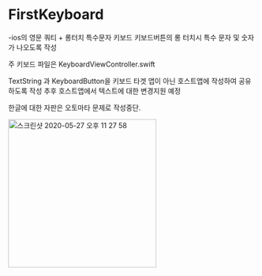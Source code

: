 # FirstKeyboard

-ios의 영문 쿼티 + 롱터치 특수문자 키보드 
키보드버튼의 롱 터치시 특수 문자 및 숫자가 나오도록 작성

주 키보드 파일은 KeyboardViewController.swift

TextString 과 KeyboardButton을 키보드 타겟 앱이 아닌 호스트앱에 작성하여 공유하도록 작성
추후 호스트앱에서 텍스트에 대한 변경지원 예정

한글에 대한 자판은 오토마타 문제로 작성중단.

<div>
  <img width="300" alt="스크린샷 2020-05-27 오후 11 27 58" src="https://user-images.githubusercontent.com/33385465/83033215-c7ad6680-a071-11ea-8674-74c4c9e9a9b1.png">
